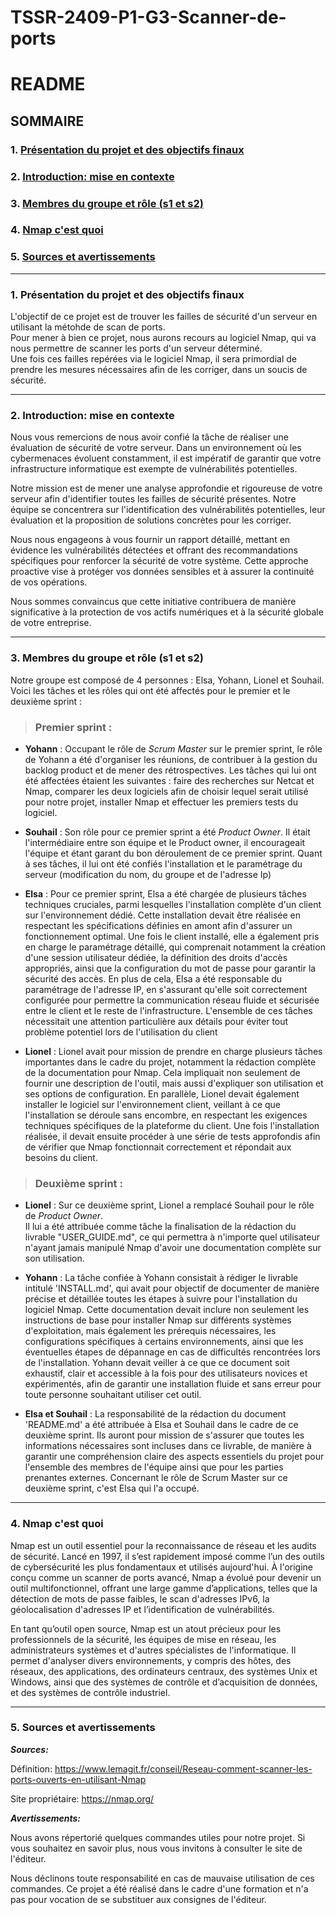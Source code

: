 # TSSR-2409-P1-G3-Scanner-de-ports

# **README**

## **SOMMAIRE**

### 1. [Présentation du projet et des objectifs finaux](https://github.com/WildCodeSchool/TSSR-2409-P1-G3-Scanner-de-ports/blob/main/README.md#1-pr%C3%A9sentation-du-projet-et-des-objectifs-finaux-1)

### 2. [Introduction: mise en contexte](https://github.com/WildCodeSchool/TSSR-2409-P1-G3-Scanner-de-ports/blob/main/README.md#2--introduction-mise-en-contexte)
    
### 3. [Membres du groupe et rôle (s1 et s2)](https://github.com/WildCodeSchool/TSSR-2409-P1-G3-Scanner-de-ports/blob/main/README.md#3-membres-du-groupe-et-r%C3%B4le-s1-et-s2-1)
    
### 4. [Nmap c'est quoi]()

### 5. [Sources et avertissements](https://github.com/WildCodeSchool/TSSR-2409-P1-G3-Scanner-de-ports/blob/main/README.md#5-sources-et-avertissements-1)

---
### 1. Présentation du projet et des objectifs finaux

L'objectif de ce projet est de trouver les failles de sécurité d'un serveur en utilisant la métohde de scan de ports.  
Pour mener à bien ce projet, nous aurons recours au logiciel Nmap, qui va nous permettre de scanner les ports d'un serveur déterminé.  
Une fois ces failles repérées via le logiciel Nmap, il sera primordial de prendre les mesures nécessaires afin de les corriger, dans un soucis de sécurité.

---

### 2.  Introduction: mise en contexte

Nous vous remercions de nous avoir confié la tâche de réaliser une évaluation de sécurité de votre serveur. Dans un environnement où les cybermenaces évoluent constamment, il est impératif de garantir que votre infrastructure informatique est exempte de vulnérabilités potentielles.

Notre mission est de mener une analyse approfondie et rigoureuse de votre serveur afin d'identifier toutes les failles de sécurité présentes. Notre équipe se concentrera sur l'identification des vulnérabilités potentielles, leur évaluation et la proposition de solutions concrètes pour les corriger.

Nous nous engageons à vous fournir un rapport détaillé, mettant en évidence les vulnérabilités détectées et offrant des recommandations spécifiques pour renforcer la sécurité de votre système. Cette approche proactive vise à protéger vos données sensibles et à assurer la continuité de vos opérations.

Nous sommes convaincus que cette initiative contribuera de manière significative à la protection de vos actifs numériques et à la sécurité globale de votre entreprise.

---

### 3. Membres du groupe et rôle (s1 et s2)  

Notre groupe est composé de 4 personnes : Elsa, Yohann, Lionel et Souhail.  
Voici les tâches et les rôles qui ont été affectés pour le premier et le deuxième sprint :  
> ### Premier sprint :
* **Yohann** : Occupant le rôle de *Scrum Master* sur le premier sprint, le rôle de Yohann a été d'organiser les réunions, de contribuer à la gestion du backlog product et de mener des rétrospectives.
Les tâches qui lui ont été affectées étaient les suivantes : faire des recherches sur Netcat et Nmap, comparer les deux logiciels afin de choisir lequel serait utilisé pour notre projet, installer Nmap et effectuer les premiers tests du logiciel.

* **Souhail** : Son rôle pour ce premier sprint a été *Product Owner*. Il était l'intermédiaire entre son équipe et le Product owner, il encourageait l'équipe et étant garant du bon déroulement de ce premier sprint.
Quant à ses tâches, il lui ont été confiés l'installation et le paramétrage du serveur (modification du nom, du groupe et de l'adresse Ip)

* **Elsa** : Pour ce premier sprint, Elsa a été chargée de plusieurs tâches techniques cruciales, parmi lesquelles l'installation complète d'un client sur l'environnement dédié. Cette installation devait être réalisée en respectant les spécifications définies en amont afin d'assurer un fonctionnement optimal. Une fois le client installé, elle a également pris en charge le paramétrage détaillé, qui comprenait notamment la création d'une session utilisateur dédiée, la définition des droits d'accès appropriés, ainsi que la configuration du mot de passe pour garantir la sécurité des accès. En plus de cela, Elsa a été responsable du paramétrage de l'adresse IP, en s'assurant qu'elle soit correctement configurée pour permettre la communication réseau fluide et sécurisée entre le client et le reste de l'infrastructure. L'ensemble de ces tâches nécessitait une attention particulière aux détails pour éviter tout problème potentiel lors de l'utilisation du client


* **Lionel** : Lionel avait pour mission de prendre en charge plusieurs tâches importantes dans le cadre du projet, notamment la rédaction complète de la documentation pour Nmap. Cela impliquait non seulement de fournir une description de l'outil, mais aussi d'expliquer son utilisation et ses options de configuration. En parallèle, Lionel devait également installer le logiciel sur l'environnement client, veillant à ce que l'installation se déroule sans encombre, en respectant les exigences techniques spécifiques de la plateforme du client. Une fois l'installation réalisée, il devait ensuite procéder à une série de tests approfondis afin de vérifier que Nmap fonctionnait correctement et répondait aux besoins du client.

> ### Deuxième sprint :
* **Lionel** : Sur ce deuxième sprint, Lionel a remplacé Souhail pour le rôle de *Product Owner*.  
Il lui a été attribuée comme tâche la finalisation de la rédaction du livrable "USER_GUIDE.md", ce qui permettra à n'importe quel utilisateur n'ayant jamais manipulé Nmap d'avoir une documentation complète sur son utilisation.  

* **Yohann** : La tâche confiée à Yohann consistait à rédiger le livrable intitulé 'INSTALL.md', qui avait pour objectif de documenter de manière précise et détaillée toutes les étapes à suivre pour l'installation du logiciel Nmap. Cette documentation devait inclure non seulement les instructions de base pour installer Nmap sur différents systèmes d'exploitation, mais également les prérequis nécessaires, les configurations spécifiques à certains environnements, ainsi que les éventuelles étapes de dépannage en cas de difficultés rencontrées lors de l'installation. Yohann devait veiller à ce que ce document soit exhaustif, clair et accessible à la fois pour des utilisateurs novices et expérimentés, afin de garantir une installation fluide et sans erreur pour toute personne souhaitant utiliser cet outil.


* **Elsa et Souhail** : La responsabilité de la rédaction du document 'README.md' a été attribuée à Elsa et Souhail dans le cadre de ce deuxième sprint. Ils auront pour mission de s'assurer que toutes les informations nécessaires sont incluses dans ce livrable, de manière à garantir une compréhension claire des aspects essentiels du projet pour l'ensemble des membres de l'équipe ainsi que pour les parties prenantes externes. Concernant le rôle de Scrum Master sur ce deuxième sprint, c'est Elsa qui l'a occupé.

---

### 4. Nmap c'est quoi

Nmap est un outil essentiel pour la reconnaissance de réseau et les audits de sécurité. Lancé en 1997, il s’est rapidement imposé comme l’un des outils de cybersécurité les plus fondamentaux et utilisés aujourd'hui. À l'origine conçu comme un scanner de ports avancé, Nmap a évolué pour devenir un outil multifonctionnel, offrant une large gamme d’applications, telles que la détection de mots de passe faibles, le scan d'adresses IPv6, la géolocalisation d'adresses IP et l’identification de vulnérabilités.

En tant qu’outil open source, Nmap est un atout précieux pour les professionnels de la sécurité, les équipes de mise en réseau, les administrateurs systèmes et d'autres spécialistes de l'informatique. Il permet d'analyser divers environnements, y compris des hôtes, des réseaux, des applications, des ordinateurs centraux, des systèmes Unix et Windows, ainsi que des systèmes de contrôle et d’acquisition de données, et des systèmes de contrôle industriel.

---

### 5. Sources et avertissements

***Sources:***

Définition: https://www.lemagit.fr/conseil/Reseau-comment-scanner-les-ports-ouverts-en-utilisant-Nmap

Site propriétaire: https://nmap.org/

***Avertissements:***

Nous avons répertorié quelques commandes utiles pour notre projet. Si vous souhaitez en savoir plus, nous vous invitons à consulter le site de l'éditeur.

Nous déclinons toute responsabilité en cas de mauvaise utilisation de ces commandes. Ce projet a été réalisé dans le cadre d'une formation et n'a pas pour vocation de se substituer aux consignes de l'éditeur.
